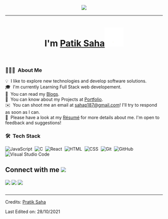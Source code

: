   <p align="center">
  <img src="https://miro.medium.com/max/2048/1*OohqW5DGh9CQS4hLY5FXzA.png" height="230"/>
  </p>
  <hr>
<h1 align="center">I'm <a href="https://github.com/pratik9851">Patik Saha<a><img src="https://github.com/Kathryn-Jie/Kathryn-Jie/blob/main/wave.gif" width="60px"/></h1>
<Br>                                             
                                               
### 👨🏻‍💻 &nbsp;About Me

💡 &nbsp;I like to explore new technologies and develop software solutions.\
🎓 &nbsp;I'm currently Learning Full Stack web developement.\
🌱 &nbsp;You can read my [Blogs](https://hashnode.com/@pratik1308).\
💬 &nbsp;You can know about my Projects at [Portfolio](https://pratik-portfolio-9851.netlify.app).\
✉️ &nbsp;You can shoot me an email at sahap187@gmail.com! I'll try to respond as soon as I can.\
📄 &nbsp;Please have a look at my [Résumé](https://drive.google.com/file/d/1UlWm-NasahxnjHXRh9gIRPshBqDoCBcV/view?usp=sharing) for more details about me. I'm open to feedback and suggestions!
  
  ### 🛠 &nbsp;Tech Stack

![JavaScript](https://img.shields.io/badge/-JavaScript-05122A?style=flat&logo=javascript)&nbsp;
![C](https://img.shields.io/badge/-C-05122A?style=flat&logo=C&logoColor=A8B9CC)&nbsp;
![React](https://img.shields.io/badge/-React-05122A?style=flat&logo=react)&nbsp;
![HTML](https://img.shields.io/badge/-HTML-05122A?style=flat&logo=HTML5)&nbsp;
![CSS](https://img.shields.io/badge/-CSS-05122A?style=flat&logo=CSS3&logoColor=1572B6)&nbsp;
![Git](https://img.shields.io/badge/-Git-05122A?style=flat&logo=git)&nbsp;
![GitHub](https://img.shields.io/badge/-GitHub-05122A?style=flat&logo=github)&nbsp;
![Visual Studio Code](https://img.shields.io/badge/-Visual%20Studio%20Code-05122A?style=flat&logo=visual-studio-code&logoColor=007ACC)&nbsp;

<h2> Connect with me <img src='https://raw.githubusercontent.com/ShahriarShafin/ShahriarShafin/main/Assets/handshake.gif' width="100px"> </h2>
<a href = 'https://www.linkedin.com/in/pratik-saha-389a8817a/'> <img width = '32px' align= 'center' src="https://raw.githubusercontent.com/rahulbanerjee26/githubAboutMeGenerator/main/icons/linked-in-alt.svg"/></a> 
<a href = 'https://twitter.com/PratikS03123011?t=h2JjmCARkw6FQ06IpGikBQ&s=09'> <img width = '32px' align= 'center' src="https://raw.githubusercontent.com/rahulbanerjee26/githubAboutMeGenerator/main/icons/twitter.svg"/></a> 
<a href = 'https://github.com/pratik9851'> <img width = '32px' align= 'center' src="https://raw.githubusercontent.com/rahulbanerjee26/githubAboutMeGenerator/main/icons/github.svg"/></a>
  
<br>
 <br>


-----
Credits: [Pratik Saha](https://github.com/pratik9851)

Last Edited on: 28/10/2021 
